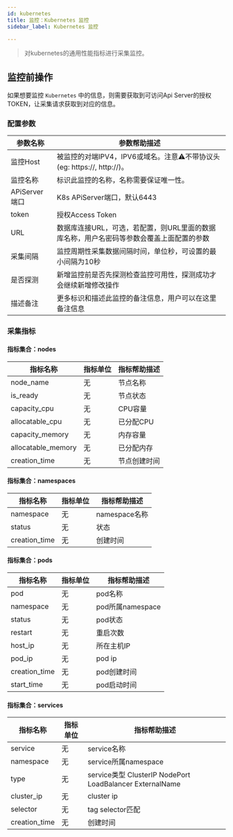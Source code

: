 ```yaml
---
id: kubernetes
title: 监控：Kubernetes 监控      
sidebar_label: Kubernetes 监控

---
```


> 对kubernetes的通用性能指标进行采集监控。


## 监控前操作

如果想要监控 `Kubernetes` 中的信息，则需要获取到可访问Api Server的授权TOKEN，让采集请求获取到对应的信息。


### 配置参数

| 参数名称        | 参数帮助描述                                               |
|-------------|------------------------------------------------------|
| 监控Host      | 被监控的对端IPV4，IPV6或域名。注意⚠️不带协议头(eg: https://, http://)。 |
| 监控名称        | 标识此监控的名称，名称需要保证唯一性。                                  |
| APiServer端口 | K8s APiServer端口，默认6443                                   |
| token       | 授权Access Token                                       |
| URL         | 数据库连接URL，可选，若配置，则URL里面的数据库名称，用户名密码等参数会覆盖上面配置的参数      |
| 采集间隔        | 监控周期性采集数据间隔时间，单位秒，可设置的最小间隔为10秒                       |
| 是否探测        | 新增监控前是否先探测检查监控可用性，探测成功才会继续新增修改操作                     |
| 描述备注        | 更多标识和描述此监控的备注信息，用户可以在这里备注信息                          |

### 采集指标

#### 指标集合：nodes

| 指标名称           | 指标单位 | 指标帮助描述 |
| ------------------ | -------- |--------|
| node_name               | 无       | 节点名称   |
| is_ready            | 无       | 节点状态   |
| capacity_cpu                 | 无       | CPU容量  |
| allocatable_cpu           | 无       | 已分配CPU |
| capacity_memory         | 无       | 内存容量   |
| allocatable_memory | 无       | 已分配内存  |
| creation_time  | 无       | 节点创建时间 |

#### 指标集合：namespaces

| 指标名称 | 指标单位 | 指标帮助描述      |
| -------- | -------- |-------------|
| namespace       | 无       | namespace名称 |
| status     | 无       | 状态          |
| creation_time    | 无       | 创建时间        |

#### 指标集合：pods

| 指标名称         | 指标单位 | 指标帮助描述         |
| ---------------- | -------- |----------------|
| pod             | 无       | pod名称          |
| namespace | 无       | pod所属namespace |
| status      | 无       | pod状态          |
| restart     | 无       | 重启次数           |
| host_ip        | 无       | 所在主机IP         |
| pod_ip      | 无       | pod ip         |
| creation_time        | 无       | pod创建时间        |
| start_time        | 无       | pod启动时间        |

#### 指标集合：services

| 指标名称         | 指标单位 | 指标帮助描述                                                 |
| ---------------- |------|--------------------------------------------------------|
| service             | 无    | service名称                                              |
| namespace | 无    | service所属namespace                                     |
| type      | 无    | service类型 ClusterIP NodePort LoadBalancer ExternalName |
| cluster_ip     | 无    | cluster ip                                             |
| selector        | 无    | tag selector匹配                                         |
| creation_time      | 无    | 创建时间                                                   |
